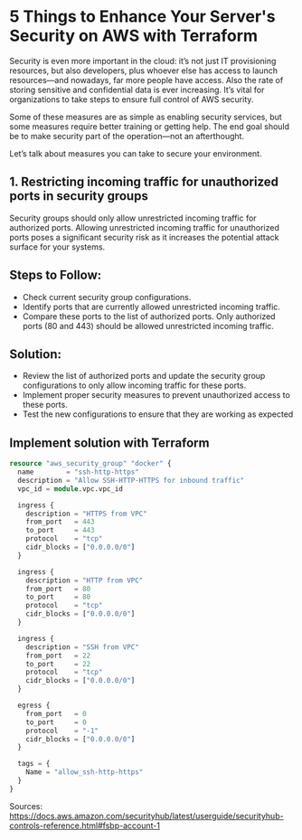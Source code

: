 # 5 Things to Enhance Your Server's Security on AWS with Terraform

Security is even more important in the cloud: it’s not just IT provisioning resources, but also developers, plus whoever else has access to launch resources—and nowadays, far more people have access. Also the rate of storing sensitive and confidential data is ever increasing. It’s vital for organizations to take steps to ensure full control of AWS security.

Some of these measures are as simple as enabling security services, but some measures require better training or getting help. The end goal should be to make security part of the operation—not an afterthought.

Let’s talk about  measures you can take to secure your environment.

## 1. Restricting incoming traffic for unauthorized ports in security groups
Security groups should only allow unrestricted incoming traffic for authorized ports.
Allowing unrestricted incoming traffic for unauthorized ports poses a significant security risk as it increases the potential attack surface for your systems.

## Steps to Follow:
- Check current security group configurations.
- Identify ports that are currently allowed unrestricted incoming traffic.
- Compare these ports to the list of authorized ports. Only authorized ports (80 and 443) should be allowed unrestricted incoming traffic.

## Solution:

- Review the list of authorized ports and update the security group configurations to only allow incoming traffic for these ports.
- Implement proper security measures to prevent unauthorized access to these ports.
- Test the new configurations to ensure that they are working as expected

## Implement solution with Terraform

``` terraform
resource "aws_security_group" "docker" {
  name        = "ssh-http-https"
  description = "Allow SSH-HTTP-HTTPS for inbound traffic"
  vpc_id = module.vpc.vpc_id

  ingress {
    description = "HTTPS from VPC"
    from_port   = 443
    to_port     = 443
    protocol    = "tcp"
    cidr_blocks = ["0.0.0.0/0"]
  }

  ingress {
    description = "HTTP from VPC"
    from_port   = 80
    to_port     = 80
    protocol    = "tcp"
    cidr_blocks = ["0.0.0.0/0"]
  }

  ingress {
    description = "SSH from VPC"
    from_port   = 22
    to_port     = 22
    protocol    = "tcp"
    cidr_blocks = ["0.0.0.0/0"]
  }

  egress {
    from_port   = 0
    to_port     = 0
    protocol    = "-1"
    cidr_blocks = ["0.0.0.0/0"]
  }

  tags = {
    Name = "allow_ssh-http-https"
  }
}
```



Sources: 
https://docs.aws.amazon.com/securityhub/latest/userguide/securityhub-controls-reference.html#fsbp-account-1
